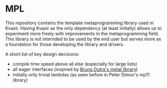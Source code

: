 # MPL
This repository contains the template metaprogramming library used in Kvasir. Having Kvasir as the only dependency (at least initially) allows us to experiment more freely with improvements in the metaprogramming field. This library is not internded to be used by the end user but serves more as a foundation for those developing the library and drivers.

A short list of key design decisions: 
- compile time speed above all else (especially for large lists)
- all eager interfaces (inspired by [Bruno Dutra's metal library](https://github.com/brunocodutra/metal))
- initially only trivial lambdas (as seen before in Peter Dimov's mp11 library)
